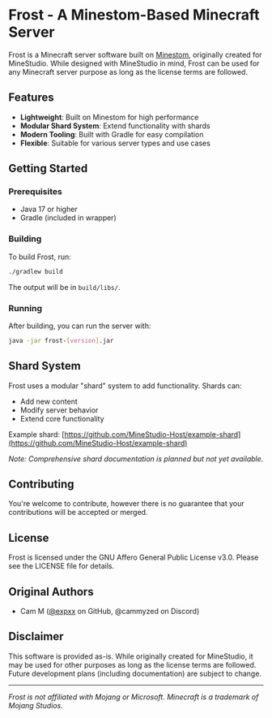 # Frost - A Minestom-Based Minecraft Server
Frost is a Minecraft server software built on [Minestom](https://github.com/Minestom/Minestom), originally created for MineStudio. While designed with MineStudio in mind, Frost can be used for any Minecraft server purpose as long as the license terms are followed.

## Features

- **Lightweight**: Built on Minestom for high performance
- **Modular Shard System**: Extend functionality with shards
- **Modern Tooling**: Built with Gradle for easy compilation
- **Flexible**: Suitable for various server types and use cases

## Getting Started

### Prerequisites

- Java 17 or higher
- Gradle (included in wrapper)

### Building

To build Frost, run:

```bash
./gradlew build
```

The output will be in `build/libs/`.

### Running

After building, you can run the server with:

```bash
java -jar frost-[version].jar
```

## Shard System

Frost uses a modular "shard" system to add functionality. Shards can:
- Add new content
- Modify server behavior
- Extend core functionality

Example shard: [https://github.com/MineStudio-Host/example-shard](https://github.com/MineStudio-Host/example-shard)

*Note: Comprehensive shard documentation is planned but not yet available.*

## Contributing
You're welcome to contribute, however there is no guarantee that your contributions will be accepted or merged.

## License

Frost is licensed under the GNU Affero General Public License v3.0. Please see the LICENSE file for details.

## Original Authors

- Cam M ([@expxx](https://github.com/expxx) on GitHub, @cammyzed on Discord)

## Disclaimer

This software is provided as-is. While originally created for MineStudio, it may be used for other purposes as long as the license terms are followed. Future development plans (including documentation) are subject to change.

---

*Frost is not affiliated with Mojang or Microsoft. Minecraft is a trademark of Mojang Studios.*